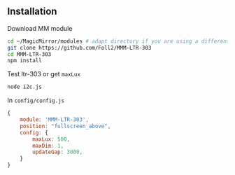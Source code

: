 ## Installation

Download MM module
```bash
cd ~/MagicMirror/modules # adapt directory if you are using a different one
git clone https://github.com/Foll2/MMM-LTR-303
cd MMM-LTR-303
npm install
```

Test ltr-303 or get `maxLux`
```bash
node i2c.js
```

In  `config/config.js`
```js
{
    module: 'MMM-LTR-303',
    position: "fullscreen_above",
    config: {
        maxLux: 500,
        maxDim: 1,
        updateGap: 3000,
    }
}
```